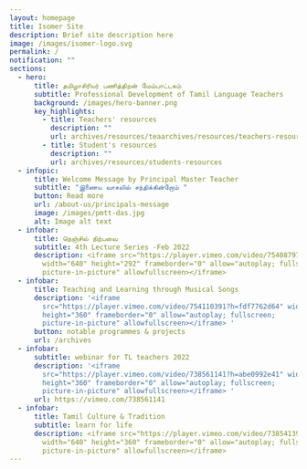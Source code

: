 ```yaml
---
layout: homepage
title: Isomer Site
description: Brief site description here
image: /images/isomer-logo.svg
permalink: /
notification: ""
sections:
  - hero:
      title: தமிழாசிரியர் பணித்திறன் மேம்பாட்டகம்
      subtitle: Professional Development of Tamil Language Teachers
      background: /images/hero-banner.png
      key_highlights:
        - title: Teachers' resources
          description: ""
          url: archives/resources/teaarchives/resources/teachers-resourceschers'-resources
        - title: Student's resources
          description: ""
          url: archives/resources/students-resources
  - infopic:
      title: Welcome Message by Principal Master Teacher
      subtitle: "இணைய வாசலில் சந்திக்கின்றோம் "
      button: Read more
      url: /about-us/principals-message
      image: /images/pmtt-das.jpg
      alt: Image alt text
  - infobar:
      title: நெஞ்சில் நிற்பவை
      subtitle: 4th Lecture Series -Feb 2022
      description: <iframe src="https://player.vimeo.com/video/754087974?h=cc312835d3"
        width="640" height="292" frameborder="0" allow="autoplay; fullscreen;
        picture-in-picture" allowfullscreen></iframe>
  - infobar:
      title: Teaching and Learning through Musical Songs
      description: '<iframe
        src="https://player.vimeo.com/video/754110391?h=fdf7762d64" width="640"
        height="360" frameborder="0" allow="autoplay; fullscreen;
        picture-in-picture" allowfullscreen></iframe> '
      button: notable programmes & projects
      url: /archives
  - infobar:
      subtitle: webinar for TL teachers 2022
      description: '<iframe
        src="https://player.vimeo.com/video/738561141?h=abe0992e41" width="640"
        height="360" frameborder="0" allow="autoplay; fullscreen;
        picture-in-picture" allowfullscreen></iframe> '
      url: https://vimeo.com/738561141
  - infobar:
      title: Tamil Culture & Tradition
      subtitle: learn for life
      description: <iframe src="https://player.vimeo.com/video/738541396?h=1745415a83"
        width="640" height="360" frameborder="0" allow="autoplay; fullscreen;
        picture-in-picture" allowfullscreen></iframe>
---
```


